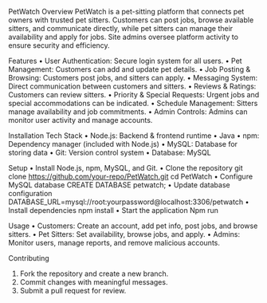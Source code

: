 PetWatch Overview
PetWatch is a pet-sitting platform that connects pet owners with trusted pet sitters. Customers can post jobs, browse available sitters, and communicate directly, while pet sitters can manage their availability and apply for jobs. Site admins oversee platform activity to ensure security and efficiency.

Features
•	User Authentication: Secure login system for all users.
•	Pet Management: Customers can add and update pet details.
•	Job Posting & Browsing: Customers post jobs, and sitters can apply.
•	Messaging System: Direct communication between customers and sitters.
•	Reviews & Ratings: Customers can review sitters.
•	Priority & Special Requests: Urgent jobs and special accommodations can be indicated.
•	Schedule Management: Sitters manage availability and job commitments.
•	Admin Controls: Admins can monitor user activity and manage accounts.

Installation 
Tech Stack
•	Node.js: Backend & frontend runtime 
•	Java
•	npm: Dependency manager (included with Node.js)
•	MySQL: Database for storing data
•	Git: Version control system 
•	Database: MySQL

Setup
•	Install Node.js, npm, MySQL, and Git.
•	Clone the repository 
git clone https://github.com/your-repo/PetWatch.git
cd PetWatch
•	Configure MySQL database
CREATE DATABASE petwatch;
•	Update database configuration
DATABASE_URL=mysql://root:yourpassword@localhost:3306/petwatch
•	Install dependencies
npm install
•	Start the application
Npm run 

Usage
•	Customers: Create an account, add pet info, post jobs, and browse sitters.
•	Pet Sitters: Set availability, browse jobs, and apply.
•	Admins: Monitor users, manage reports, and remove malicious accounts.

Contributing
1.	Fork the repository and create a new branch.
2.	Commit changes with meaningful messages.
3.	Submit a pull request for review.
